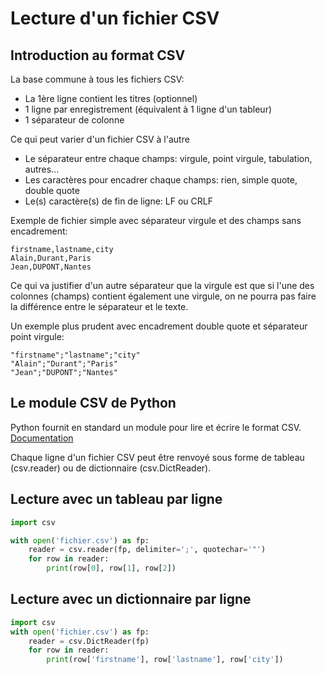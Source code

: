 # Lecture d'un fichier CSV

## Introduction au format CSV

La base commune à tous les fichiers CSV:
- La 1ère ligne contient les titres (optionnel)
- 1 ligne par enregistrement (équivalent à 1 ligne d'un tableur)
- 1 séparateur de colonne

Ce qui peut varier d'un fichier CSV à l'autre
- Le séparateur entre chaque champs: virgule, point virgule, tabulation, autres...
- Les caractères pour encadrer chaque champs: rien, simple quote, double quote
- Le(s) caractère(s) de fin de ligne: LF ou CRLF

Exemple de fichier simple avec séparateur virgule et des champs sans encadrement:

```csv
firstname,lastname,city
Alain,Durant,Paris
Jean,DUPONT,Nantes
```

Ce qui va justifier d'un autre séparateur que la virgule est que si l'une des colonnes (champs) contient également une virgule, on ne pourra pas faire la différence entre le séparateur et le texte.

Un exemple plus prudent avec encadrement double quote et séparateur point virgule:

```csv
"firstname";"lastname";"city"
"Alain";"Durant";"Paris"
"Jean";"DUPONT";"Nantes"
```

## Le module CSV de Python

Python fournit en standard un module pour lire et écrire le format CSV. [Documentation](https://docs.python.org/fr/3/library/csv.html)

Chaque ligne d'un fichier CSV peut être renvoyé sous forme de tableau (csv.reader) ou de dictionnaire (csv.DictReader).

## Lecture avec un tableau par ligne

```python
import csv

with open('fichier.csv') as fp:
    reader = csv.reader(fp, delimiter=';', quotechar='"')
    for row in reader:
        print(row[0], row[1], row[2])
```

## Lecture avec un dictionnaire par ligne

```python
import csv
with open('fichier.csv') as fp:
    reader = csv.DictReader(fp)
    for row in reader:
        print(row['firstname'], row['lastname'], row['city'])
```
